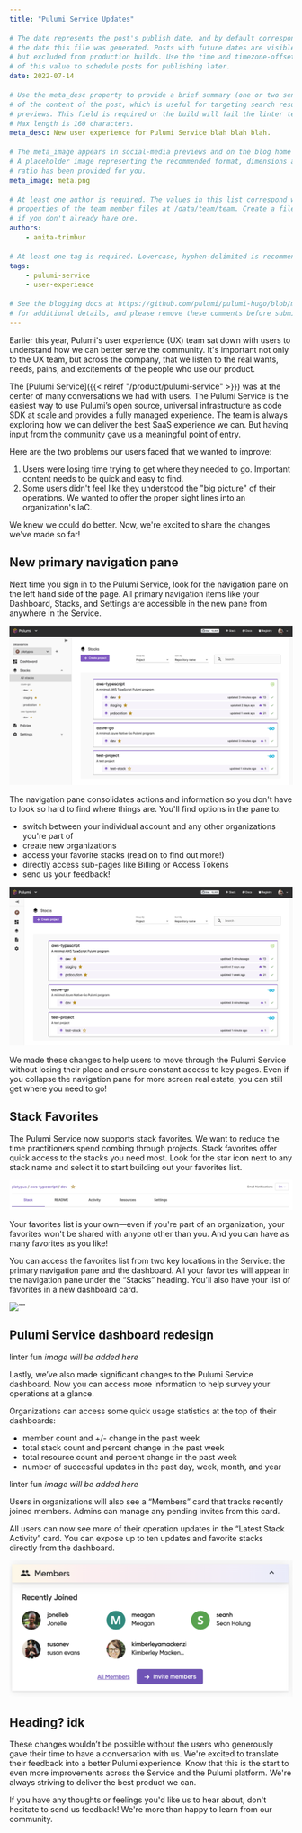```yaml
---
title: "Pulumi Service Updates"

# The date represents the post's publish date, and by default corresponds with
# the date this file was generated. Posts with future dates are visible in development,
# but excluded from production builds. Use the time and timezone-offset portions of
# of this value to schedule posts for publishing later.
date: 2022-07-14

# Use the meta_desc property to provide a brief summary (one or two sentences)
# of the content of the post, which is useful for targeting search results or social-media
# previews. This field is required or the build will fail the linter test. 
# Max length is 160 characters.
meta_desc: New user experience for Pulumi Service blah blah blah.

# The meta_image appears in social-media previews and on the blog home page.
# A placeholder image representing the recommended format, dimensions and aspect
# ratio has been provided for you.
meta_image: meta.png

# At least one author is required. The values in this list correspond with the `id`
# properties of the team member files at /data/team/team. Create a file for yourself
# if you don't already have one.
authors:
    - anita-trimbur

# At least one tag is required. Lowercase, hyphen-delimited is recommended.
tags:
    - pulumi-service
    - user-experience

# See the blogging docs at https://github.com/pulumi/pulumi-hugo/blob/master/BLOGGING.md.
# for additional details, and please remove these comments before submitting for review.
---
```


Earlier this year, Pulumi's user experience (UX) team sat down with users to understand how we can better serve the community. It's important not only to the UX team, but across the company, that we listen to the real wants, needs, pains, and excitements of the people who use our product.

The [Pulumi Service]({{< relref "/product/pulumi-service" >}}) was at the center of many conversations we had with users. The Pulumi Service is the easiest way to use Pulumi’s open source, universal infrastructure as code SDK at scale and provides a fully managed experience. The team is always exploring how we can deliver the best SaaS experience we can. But having input from the community gave us a meaningful point of entry.

<!--more-->

Here are the two problems our users faced that we wanted to improve:

1. Users were losing time trying to get where they needed to go. Important content needs to be quick and easy to find.
2. Some users didn't feel like they understood the "big picture" of their operations. We wanted to offer the proper sight lines into an organization's IaC.

We knew we could do better. Now, we're excited to share the changes we've made so far!

## New primary navigation pane

Next time you sign in to the Pulumi Service, look for the navigation pane on the left hand side of the page. All primary navigation items like your Dashboard, Stacks, and Settings are accessible in the new pane from anywhere in the Service.

![""](dashboard-nav-expanded.png)

The navigation pane consolidates actions and information so you don't have to look so hard to find where things are. You'll find options in the pane to:

- switch between your individual account and any other organizations you're part of
- create new organizations
- access your favorite stacks (read on to find out more!)
- directly access sub-pages like Billing or Access Tokens
- send us your feedback!

![""](dashboard-nav-collapsed.png)

We made these changes to help users to move through the Pulumi Service without losing their place and ensure constant access to key pages. Even if you collapse the navigation pane for more screen real estate, you can still get where you need to go!

## Stack Favorites

The Pulumi Service now supports stack favorites. We want to reduce the time practitioners spend combing through projects. Stack favorites offer quick access to the stacks you need most. Look for the star icon next to any stack name and select it to start building out your favorites list.

![""](stack-navigation.png)

Your favorites list is your own—even if you're part of an organization, your favorites won't be shared with anyone other than you. And you can have as many favorites as you like!

You can access the favorites list from two key locations in the Service: the primary navigation pane and the dashboard. All your favorites will appear in the navigation pane under the “Stacks” heading. You'll also have your list of favorites in a new dashboard card.

![""](stacks-navigation-favorties-card.png)

## Pulumi Service dashboard redesign

linter fun _image will be added here_

Lastly, we’ve also made significant changes to the Pulumi Service dashboard. Now you can access more information to help survey your operations at a glance.

Organizations can access some quick usage statistics at the top of their dashboards:

- member count and +/- change in the past week
- total stack count and percent change in the past week
- total resource count and percent change in the past week
- number of successful updates in the past day, week, month, and year

linter fun _image will be added here_

Users in organizations will also see a “Members” card that tracks recently joined members. Admins can manage any pending invites from this card.

All users can now see more of their operation updates in the “Latest Stack Activity” card. You can expose up to ten updates and favorite stacks directly from the dashboard.

![""](members-dashboard-card.png)

## Heading? idk

These changes wouldn’t be possible without the users who generously gave their time to have a conversation with us. We're excited to translate their feedback into a better Pulumi experience. Know that this is the start to even more improvements across the Service and the Pulumi platform. We're always striving to deliver the best product we can.

If you have any thoughts or feelings you'd like us to hear about, don't hesitate to send us feedback! We're more than happy to learn from our community.
